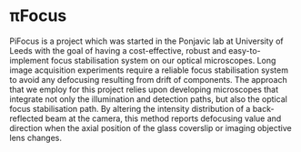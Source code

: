 # πFocus
PiFocus is a project which was started in the Ponjavic lab at University of Leeds with the goal of having a cost-effective, robust and easy-to-implement focus stabilisation system on our optical microscopes. Long image acquisition experiments require a reliable focus stabilisation system to avoid any defocusing resulting from drift of components. The approach that we employ for this project relies upon developing microscopes that integrate not only the illumination and detection paths, but also the optical focus stabilisation path. By altering the intensity distribution of a back-reflected beam at the camera, this method reports defocusing value and direction when the axial position of the glass coverslip or imaging objective lens changes.
